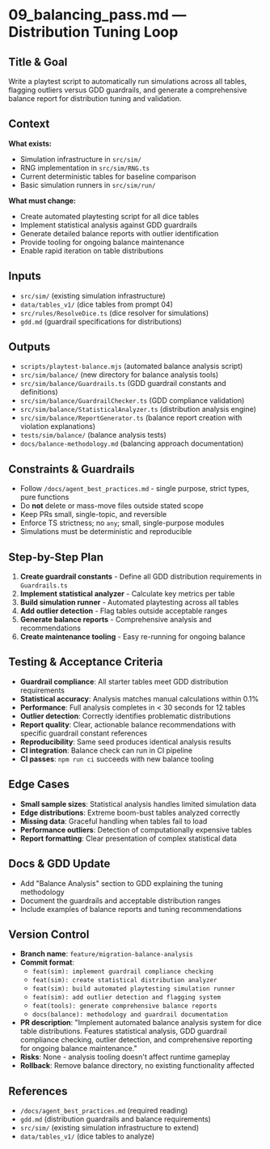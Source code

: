 # 09_balancing_pass.md — Distribution Tuning Loop

## Title & Goal
Write a playtest script to automatically run simulations across all tables, flagging outliers versus GDD guardrails, and generate a comprehensive balance report for distribution tuning and validation.

## Context
**What exists:**
- Simulation infrastructure in `src/sim/`
- RNG implementation in `src/sim/RNG.ts`
- Current deterministic tables for baseline comparison
- Basic simulation runners in `src/sim/run/`

**What must change:**
- Create automated playtesting script for all dice tables
- Implement statistical analysis against GDD guardrails
- Generate detailed balance reports with outlier identification
- Provide tooling for ongoing balance maintenance
- Enable rapid iteration on table distributions

## Inputs
- `src/sim/` (existing simulation infrastructure)
- `data/tables_v1/` (dice tables from prompt 04)
- `src/rules/ResolveDice.ts` (dice resolver for simulations)
- `gdd.md` (guardrail specifications for distributions)

## Outputs
- `scripts/playtest-balance.mjs` (automated balance analysis script)
- `src/sim/balance/` (new directory for balance analysis tools)
- `src/sim/balance/Guardrails.ts` (GDD guardrail constants and definitions)
- `src/sim/balance/GuardrailChecker.ts` (GDD compliance validation)
- `src/sim/balance/StatisticalAnalyzer.ts` (distribution analysis engine)
- `src/sim/balance/ReportGenerator.ts` (balance report creation with violation explanations)
- `tests/sim/balance/` (balance analysis tests)
- `docs/balance-methodology.md` (balancing approach documentation)

## Constraints & Guardrails
- Follow `/docs/agent_best_practices.md` - single purpose, strict types, pure functions
- Do **not** delete or mass-move files outside stated scope
- Keep PRs small, single-topic, and reversible
- Enforce TS strictness; no `any`; small, single-purpose modules
- Simulations must be deterministic and reproducible

## Step-by-Step Plan
1. **Create guardrail constants** - Define all GDD distribution requirements in `Guardrails.ts`
2. **Implement statistical analyzer** - Calculate key metrics per table
3. **Build simulation runner** - Automated playtesting across all tables
4. **Add outlier detection** - Flag tables outside acceptable ranges
5. **Generate balance reports** - Comprehensive analysis and recommendations
6. **Create maintenance tooling** - Easy re-running for ongoing balance

## Testing & Acceptance Criteria
- **Guardrail compliance**: All starter tables meet GDD distribution requirements
- **Statistical accuracy**: Analysis matches manual calculations within 0.1%
- **Performance**: Full analysis completes in < 30 seconds for 12 tables
- **Outlier detection**: Correctly identifies problematic distributions
- **Report quality**: Clear, actionable balance recommendations with specific guardrail constant references
- **Reproducibility**: Same seed produces identical analysis results
- **CI integration**: Balance check can run in CI pipeline
- **CI passes**: `npm run ci` succeeds with new balance tooling

## Edge Cases
- **Small sample sizes**: Statistical analysis handles limited simulation data
- **Edge distributions**: Extreme boom-bust tables analyzed correctly
- **Missing data**: Graceful handling when tables fail to load
- **Performance outliers**: Detection of computationally expensive tables
- **Report formatting**: Clear presentation of complex statistical data

## Docs & GDD Update
- Add "Balance Analysis" section to GDD explaining the tuning methodology
- Document the guardrails and acceptable distribution ranges
- Include examples of balance reports and tuning recommendations

## Version Control
- **Branch name**: `feature/migration-balance-analysis`
- **Commit format**:
  - `feat(sim): implement guardrail compliance checking`
  - `feat(sim): create statistical distribution analyzer`
  - `feat(sim): build automated playtesting simulation runner`
  - `feat(sim): add outlier detection and flagging system`
  - `feat(tools): generate comprehensive balance reports`
  - `docs(balance): methodology and guardrail documentation`
- **PR description**: "Implement automated balance analysis system for dice table distributions. Features statistical analysis, GDD guardrail compliance checking, outlier detection, and comprehensive reporting for ongoing balance maintenance."
- **Risks**: None - analysis tooling doesn't affect runtime gameplay
- **Rollback**: Remove balance directory, no existing functionality affected

## References
- `/docs/agent_best_practices.md` (required reading)
- `gdd.md` (distribution guardrails and balance requirements)
- `src/sim/` (existing simulation infrastructure to extend)
- `data/tables_v1/` (dice tables to analyze)
